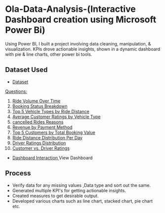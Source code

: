 # Ola-Data-Analysis-(Interactive Dashboard creation using Microsoft Power Bi)
Using Power BI, I built a project involving data cleaning, manipulation, &amp; visualization. KPIs drove actionable insights, shown in a dynamic dashboard with pie &amp; line charts, other power bi tools.
## Dataset Used

- <a href="https://github.com/Urvashiaswal/Ola-Data-Analysis/blob/main/Bookings.xlsx">Dataset

Questions:
1. Ride Volume Over Time
2. Booking Status Breakdown
3. Top 5 Vehicle Types by Ride Distance
4. Average Customer Ratings by Vehicle Type
5. cancelled Rides Reasons
6. Revenue by Payment Method
7. Top 5 Customers by Total Booking Value
8. Ride Distance Distribution Per Day
9. Driver Ratings Distribution
10. Customer vs. Driver Ratings

- Dashboard Interaction <a hrf="https://github.com/Urvashiaswal/Ola-Data-Analysis/blob/main/OLA%20Dashboard.pdf">View Dashboard

## Process
- Verify data for any missing values ,Data type and sort out the same.
- Generated multiple KPI's for getting actionable insights.
- Created measures to get desirable output. 
- Developed various charts such as line chart, stacked chart, pie chart etc.
